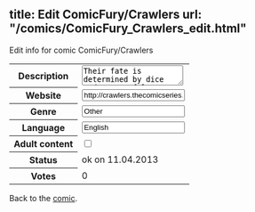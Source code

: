title: Edit ComicFury/Crawlers
url: "/comics/ComicFury_Crawlers_edit.html"
---
Edit info for comic ComicFury/Crawlers

<form name="comic" action="http://gaepostmail.appengine.com/comic" name="post">
<table class="comicinfo">
<tr>
<th>Description</th><td><textarea name="description">Their fate is determined by dice and a set of laws they have become the masters of manipulating. Updated every Tuesday and Thursday at 10AM central time (except during campaign season because I'm running for the Missouri House of Representatives).</textarea></td>
</tr>
<tr>
<th>Website</th><td><input type="text" name="url" value="http://crawlers.thecomicseries.com/"/></td>
</tr>
<tr>
<th>Genre</th><td><input type="text" name="genre" value="Other"/></td>
</tr>
<tr>
<th>Language</th><td><input type="text" name="language" value="English"/></td>
</tr>
<tr>
<th>Adult content</th><td><input type="checkbox" name="adult" value="adult" /></td>
</tr>
<tr>
<th>Status</th><td>ok on 11.04.2013</td>
</tr>
<tr>
<th>Votes</th><td>0</div></td>
</tr>
</table>
</form>

Back to the [comic](/comics/ComicFury_Crawlers.html).
